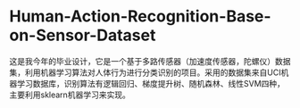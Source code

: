 # Human-Action-Recognition-Base-on-Sensor-Dataset
这是我今年的毕业设计，它是一个基于多路传感器（加速度传感器，陀螺仪）数据集，利用机器学习算法对人体行为进行分类识别的项目。采用的数据集来自UCI机器学习数据库，识别算法有逻辑回归、梯度提升树、随机森林、线性SVM四种，主要利用sklearn机器学习来实现。
